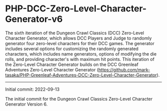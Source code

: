 # PHP-DCC-Zero-Level-Character-Generator-v6
The sixth iteration of the Dungeon Crawl Classics (DCC) Zero-Level Character Generator, which allows DCC Players and Judge to randomly generator four zero-level characters for their DCC games. The generator includes several options for customizing the randomly generated characters, which includes name generators, options of modifying the die rolls, and providing character's with maximum hit points. This iteration of the Zero-Level Character Generator builds on the DCC Greenleaf Adventures Zero-Level Character Generator (https://github.com/mark-tasaka/PHP-Greenleaf-Adventures-DCC-Zero-Level-Character-Generator).


--------------------

Initial commit: 2022-09-13

The initial commit for the Dungeon Crawl Classics Zero-Level Character Generator Version 6.
